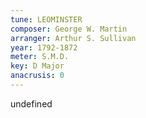 ```yaml
---
tune: LEOMINSTER
composer: George W. Martin
arranger: Arthur S. Sullivan
year: 1792-1872
meter: S.M.D.
key: D Major
anacrusis: 0
---
```

undefined